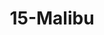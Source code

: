 ---
title: 15-Malibu
image: /uploads/Gallery-Malibu3.jpg
image_alt-text: Contemporary Malibu Residence with custom staircase woodwork and joinery design
work-type: contemporary
---